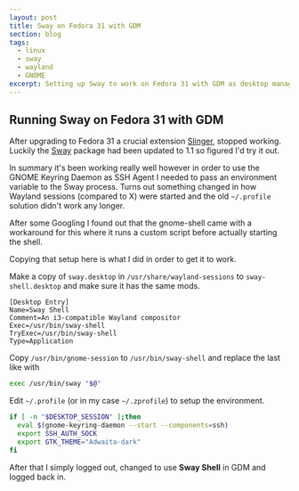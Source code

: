 ```yaml
---
layout: post
title: Sway on Fedora 31 with GDM
section: blog
tags:
  - linux
  - sway
  - wayland
  - GNOME
excerpt: Setting up Sway to work on Fedora 31 with GDM as desktop manager and gnome-keyring-daemon.
---
```


## Running Sway on Fedora 31 with GDM

After upgrading to Fedora 31 a crucial extension [Slinger](https://github.com/timbertson/slinger), stopped working. Luckily the [Sway](https://swaywm.org/) package had been updated to 1.1 so figured I'd try it out.

In summary it's been working really well however in order to use the GNOME Keyring Daemon as SSH Agent I needed to pass an environment variable to the Sway process. Turns out something changed in how Wayland sessions (compared to X) were started and the old `~/.profile` solution didn't work any longer.

After some Googling I found out that the gnome-shell came with a workaround for this where it runs a custom script before actually starting the shell.

Copying that setup here is what I did in order to get it to work.

Make a copy of `sway.desktop` in `/usr/share/wayland-sessions` to `sway-shell.desktop` and make sure it has the same mods.

```text
[Desktop Entry]
Name=Sway Shell
Comment=An i3-compatible Wayland compositor
Exec=/usr/bin/sway-shell
TryExec=/usr/bin/sway-shell
Type=Application
```

Copy `/usr/bin/gnome-session` to `/usr/bin/sway-shell` and replace the last like with

```bash
exec /usr/bin/sway "$@"
```

Edit `~/.profile` (or in my case `~/.zprofile`) to setup the environment.

```bash
if [ -n "$DESKTOP_SESSION" ];then
  eval $(gnome-keyring-daemon --start --components=ssh)
  export SSH_AUTH_SOCK
  export GTK_THEME="Adwaita-dark"
fi
```

After that I simply logged out, changed to use **Sway Shell** in GDM and logged back in.
